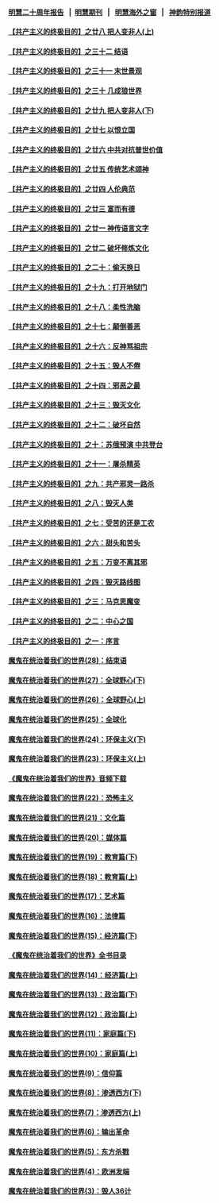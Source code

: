 #### [明慧二十周年报告](https://github.com/gfw-breaker/mh-reports/blob/master/README.md?t=07190335) &nbsp;&nbsp;|&nbsp;&nbsp;[明慧期刊](https://github.com/gfw-breaker/mh-qikan) &nbsp;&nbsp;|&nbsp;&nbsp; [明慧海外之窗](https://github.com/gfw-breaker/mh-news/blob/master/README.md?t=07190335) &nbsp;&nbsp;|&nbsp;&nbsp; [神韵特别报道](https://github.com/gfw-breaker/mh-news/blob/master/shenyun.md?t=07190335) 

#### [【共产主义的终极目的】之廿八 把人变非人(上)](../pages/nsc422/n11340492.md?t=07190335) 

#### [【共产主义的终极目的】之三十二 结语](../pages/nsc422/n11360535.md?t=07190335) 

#### [【共产主义的终极目的】之三十一 末世景观](../pages/nsc422/n11351129.md?t=07190335) 

#### [【共产主义的终极目的】之三十 几成狼世界](../pages/nsc422/n11348280.md?t=07190335) 

#### [【共产主义的终极目的】之廿九 把人变非人(下)](../pages/nsc422/n11344140.md?t=07190335) 

#### [【共产主义的终极目的】之廿七 以恨立国](../pages/nsc422/n11336944.md?t=07190335) 

#### [【共产主义的终极目的】之廿六 中共对抗普世价值](../pages/nsc422/n11324785.md?t=07190335) 

#### [【共产主义的终极目的】之廿五 传统艺术颂神](../pages/nsc422/n11296396.md?t=07190335) 

#### [【共产主义的终极目的】之廿四 人伦典范](../pages/nsc422/n11296397.md?t=07190335) 

#### [【共产主义的终极目的】之廿三 富而有德](../pages/nsc422/n11283598.md?t=07190335) 

#### [【共产主义的终极目的】之廿一 神传语言文字](../pages/nsc422/n11263265.md?t=07190335) 

#### [【共产主义的终极目的】之廿二 破坏修炼文化](../pages/nsc422/n11245728.md?t=07190335) 

#### [【共产主义的终极目的】之二十：偷天换日](../pages/nsc422/n11238846.md?t=07190335) 

#### [【共产主义的终极目的】之十九：打开地狱门](../pages/nsc422/n11206376.md?t=07190335) 

#### [【共产主义的终极目的】之十八：柔性洗脑](../pages/nsc422/n11199994.md?t=07190335) 

#### [【共产主义的终极目的】之十七：颠倒善恶](../pages/nsc422/n11179782.md?t=07190335) 

#### [【共产主义的终极目的】之十六：反神骂祖宗](../pages/nsc422/n11166798.md?t=07190335) 

#### [【共产主义的终极目的】之十五：毁人不倦](../pages/nsc422/n11166792.md?t=07190335) 

#### [【共产主义的终极目的】之十四：邪恶之最](../pages/nsc422/n11150249.md?t=07190335) 

#### [【共产主义的终极目的】之十三：毁灭文化](../pages/nsc422/n11135227.md?t=07190335) 

#### [【共产主义的终极目的】之十二：破坏自然](../pages/nsc422/n11135214.md?t=07190335) 

#### [【共产主义的终极目的】之十：苏俄预演 中共登台](../pages/nsc422/n11118424.md?t=07190335) 

#### [【共产主义的终极目的】之十一：屠杀精英](../pages/nsc422/n11118442.md?t=07190335) 

#### [【共产主义的终极目的】之九：共产邪灵一路杀](../pages/nsc422/n11114139.md?t=07190335) 

#### [【共产主义的终极目的】之八：毁灭人类](../pages/nsc422/n11108503.md?t=07190335) 

#### [【共产主义的终极目的】之七：受苦的还是工农](../pages/nsc422/n11101809.md?t=07190335) 

#### [【共产主义的终极目的】之六：甜头和苦头](../pages/nsc422/n11096971.md?t=07190335) 

#### [【共产主义的终极目的】之五：万变不离其邪](../pages/nsc422/n11091285.md?t=07190335) 

#### [【共产主义的终极目的】之四：毁灭路线图](../pages/nsc422/n11086284.md?t=07190335) 

#### [【共产主义的终极目的】之三：马克思魔变](../pages/nsc422/n11061941.md?t=07190335) 

#### [【共产主义的终极目的】之二：中心之国](../pages/nsc422/n11047728.md?t=07190335) 

#### [【共产主义的终极目的】之一：序言](../pages/nsc422/n11086077.md?t=07190335) 

#### [魔鬼在统治着我们的世界(28)：结束语](../pages/nsc422/n10936246.md?t=07190335) 

#### [魔鬼在统治着我们的世界(27)：全球野心(下)](../pages/nsc422/n10928319.md?t=07190335) 

#### [魔鬼在统治着我们的世界(26)：全球野心(上)](../pages/nsc422/n10900318.md?t=07190335) 

#### [魔鬼在统治着我们的世界(25)：全球化](../pages/nsc422/n10788205.md?t=07190335) 

#### [魔鬼在统治着我们的世界(24)：环保主义(下)](../pages/nsc422/n10695307.md?t=07190335) 

#### [魔鬼在统治着我们的世界(23)：环保主义(上)](../pages/nsc422/n10688613.md?t=07190335) 

#### [《魔鬼在统治着我们的世界》音频下载](../pages/nsc422/n10635553.md?t=07190335) 

#### [魔鬼在统治着我们的世界(22)：恐怖主义](../pages/nsc422/n10614727.md?t=07190335) 

#### [魔鬼在统治着我们的世界(21)：文化篇](../pages/nsc422/n10597706.md?t=07190335) 

#### [魔鬼在统治着我们的世界(20)：媒体篇](../pages/nsc422/n10586579.md?t=07190335) 

#### [魔鬼在统治着我们的世界(19)：教育篇(下)](../pages/nsc422/n10564808.md?t=07190335) 

#### [魔鬼在统治着我们的世界(18)：教育篇(上)](../pages/nsc422/n10526970.md?t=07190335) 

#### [魔鬼在统治着我们的世界(17)：艺术篇](../pages/nsc422/n10499093.md?t=07190335) 

#### [魔鬼在统治着我们的世界(16)：法律篇](../pages/nsc422/n10485969.md?t=07190335) 

#### [魔鬼在统治着我们的世界(15)：经济篇(下)](../pages/nsc422/n10469975.md?t=07190335) 

#### [《魔鬼在统治着我们的世界》全书目录](../pages/nsc422/n10464261.md?t=07190335) 

#### [魔鬼在统治着我们的世界(14)：经济篇(上)](../pages/nsc422/n10457370.md?t=07190335) 

#### [魔鬼在统治着我们的世界(13)：政治篇(下)](../pages/nsc422/n10448270.md?t=07190335) 

#### [魔鬼在统治着我们的世界(12)：政治篇(上)](../pages/nsc422/n10444576.md?t=07190335) 

#### [魔鬼在统治着我们的世界(11)：家庭篇(下)](../pages/nsc422/n10440961.md?t=07190335) 

#### [魔鬼在统治着我们的世界(10)：家庭篇(上)](../pages/nsc422/n10435448.md?t=07190335) 

#### [魔鬼在统治着我们的世界(9)：信仰篇](../pages/nsc422/n10432159.md?t=07190335) 

#### [魔鬼在统治着我们的世界(8)：渗透西方(下)](../pages/nsc422/n10429603.md?t=07190335) 

#### [魔鬼在统治着我们的世界(7)：渗透西方(上)](../pages/nsc422/n10426013.md?t=07190335) 

#### [魔鬼在统治着我们的世界(6)：输出革命](../pages/nsc422/n10421536.md?t=07190335) 

#### [魔鬼在统治着我们的世界(5)：东方杀戮](../pages/nsc422/n10417707.md?t=07190335) 

#### [魔鬼在统治着我们的世界(4)：欧洲发端](../pages/nsc422/n10414890.md?t=07190335) 

#### [魔鬼在统治着我们的世界(3)：毁人36计](../pages/nsc422/n10411583.md?t=07190335) 

